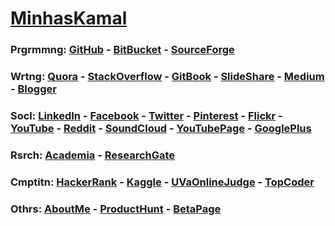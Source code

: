 # [MinhasKamal](http://minhaskamal.github.io)


<h3>
Prgrmmng:
<a href="https://github.com/MinhasKamal">GitHub</a> -
<a href="https://bitbucket.org/MinhasKamal">BitBucket</a> -
<a href="https://sourceforge.net/u/minhaskamal/profile">SourceForge</a>
</h3>

<h3>
Wrtng:
<a href="https://www.quora.com/profile/Minhas-Kamal">Quora</a> -
<a href="http://stackoverflow.com/users/4684058/minhas-kamal">StackOverflow</a> -
<a href="https://www.gitbook.com/@minhaskamal">GitBook</a> -
<a href="http://www.slideshare.net/100005232690054">SlideShare</a> -
<a href="https://medium.com/@minhaskamal">Medium</a> -
<a href="https://www.blogger.com/profile/08180962980593316610">Blogger</a>
</h3>

<h3>
Socl:
<a href="https://bd.linkedin.com/in/minhaskamal">LinkedIn</a> -
<a href="https://www.facebook.com/minhas.kamal.024">Facebook</a> -
<a href="https://twitter.com/minhaskamal024">Twitter</a> -
<a href="https://www.pinterest.com/minhaskamal024">Pinterest</a> -
<a href="https://www.flickr.com/photos/minhaskamal/">Flickr</a> -
<a href="https://www.youtube.com/c/thinkstupidedu">YouTube</a> -
<a href="https://www.reddit.com/user/TheDeepThinker_/">Reddit</a> -
<a href="https://soundcloud.com/minhas-kamal-1">SoundCloud</a> -
<a href="https://www.youtube.com/channel/UCT5uycd47njPngNATowPtCw/channels?view=56&shelf_id=0">YouTubePage</a> -
<a href="https://plus.google.com/104575776537753988322">GooglePlus</a>
</h3>

<h3>
Rsrch:
<a href="http://univdhaka.academia.edu/MinhasKamal">Academia</a> -
<a href="https://www.researchgate.net/profile/Minhas_Kamal">ResearchGate</a>
</h3>

<h3>
Cmptitn:
<a href="https://www.hackerrank.com/minhaskamal">HackerRank</a> -
<a href="https://www.kaggle.com/minhaskamal">Kaggle</a> -
<a href="http://uhunt.felix-halim.net/id/894529">UVaOnlineJudge</a> -
<a href="https://www.topcoder.com/members/MinhasKamal/">TopCoder</a>
</h3>

<h3>
Othrs:
<a href="https://about.me/minhaskamal">AboutMe</a> -
<a href="https://www.producthunt.com/@minhaskamal024">ProductHunt</a> -
<a href="https://betapage.co/user/minhaskamal">BetaPage</a>
</h3>
